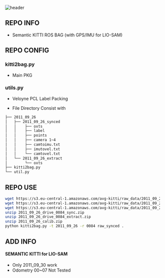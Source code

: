 ![header](https://capsule-render.vercel.app/api?type=rect&color=timeGradient&text=SEMANTIC%20KITTI%20BAG&fontSize=20)

## <div align=left>REPO INFO</div>  
- Semantic KITTI ROS BAG (with GPS/IMU for LIO-SAM)

## <div align=left>REPO CONFIG</div>  
### kitti2bag.py
- Main PKG
### utils.py
- Veloyne PCL Label Packing
* File Directory Consist with
```bash
├── 2011_09_26
│   ├── 2011_09_26_synced
│   │    ├── oxts 
│   │    ├── label 
│   │    ├── points 
│   │    ├── camera 1~4 
│   │    ├── camtoimu.txt
│   │    ├── imutovel.txt
│   │    └── camtovel.txt
│   └── 2011_09_26_extract
│        └── oxts 
├── kitti2bag.py
└── util.py
``` 



## <div align=left>REPO USE</div> 
```bash
wget https://s3.eu-central-1.amazonaws.com/avg-kitti/raw_data/2011_09_26_drive_0084/2011_09_26_drive_0084_sync.zip
wget https://s3.eu-central-1.amazonaws.com/avg-kitti/raw_data/2011_09_26_drive_0084/2011_09_26_drive_0084_extract.zip
wget https://s3.eu-central-1.amazonaws.com/avg-kitti/raw_data/2011_09_26_calib.zip
unzip 2011_09_26_drive_0084_sync.zip
unzip 2011_09_26_drive_0084_extract.zip
unzip 2011_09_26_calib.zip
python kitti2bag.py -t 2011_09_26 -r 0084 raw_synced .
```

## <div align=left>ADD INFO</div>
#### SEMANTIC KITTI for LIO-SAM
- Only 2011_09_30 work
- Odometry 00~07 Not Tested
